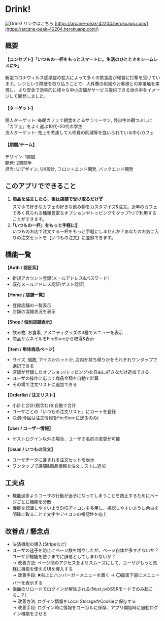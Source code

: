 # Drink! 
![Drink!](https://photos.app.goo.gl/9SiMdcWQFiKCc6sn7 "サンプル")
リンクはこちら [https://arcane-peak-42204.herokuapp.com/](https://arcane-peak-42204.herokuapp.com/)

## 概要
#### 【コンセプト】「いつもの一杯をもっとスマートに。生活のひとときをシームレスに✨」  
新型コロナウィルス感染症の拡大によって多くの飲食店が経営に打撃を受けています。レジという障壁を取り払うことで、人件費の削減やお客様との非接触を実現し、より安全で効率的に様々な中小店舗がサービス提供できる世の中をイメージして開発しました。  
#### 【ターゲット】  
個人ターゲット: 毎朝カフェで朝食をとるサラリーマン, 外出中の暇つぶしに「カフェ」をよく選ぶ10代~20代の学生  
法人ターゲット: 売上を考慮して人件費の削減等を強いられている中小カフェ 
#### 【期間/チーム】
デザイン: 1週間  
開発: 2週間半  
担当: UIデザイン, UX設計, フロントエンド開発, バックエンド開発

## このアプリでできること
1. **商品を注文したら、後は店舗で受け取るだけ🍸**  
スマホで好きなカフェの好きな飲み物をカスタマイズ&注文。近年のカフェで多く見られる種類豊富なオプションやトッピングをタップ1つで利用することができます。
2. **｢いつもの一杯」をもっと手軽に🍵**  
いつものお店で注文する一杯をもっと手軽にしませんか？あなたのお気に入りの注文セットを【いつもの注文】に登録できます。

## 機能一覧

**【Auth / 認証系】**  
* 新規アカウント登録(メールアドレス&パスワード)  
* 既存メールアドレス認証(ゲスト認証)  

**【Home / 店舗一覧】**  
* 登録店舗の一覧表示  
* 店舗の混雑状況を表示

**【Shop / 個別店舗表示】**  
* 飲み物, お食事, アメニティグッズの3種でメニューを表示
* 商品サムネイルをFireStoreから取得&表示

**【Item / 単体商品ページ】**  
* サイズ, 個数, アイスかホットか, 店内か持ち帰りかをそれぞれワンタップで選択できる
* 店舗が登録したオプション(トッピング)を自由に好きなだけ追加できる
* ユーザの操作に応じて商品金額を自動で計算
* その場で注文リストに追加できる

**【Orderlist / 注文リスト】**  
* 小計と合計(税含む)を自動で合計
* ユーザごとの『いつもの注文リスト』にカートを登録
* 決済(今回は注文情報をFireStoreに送るのみ)

**【User / ユーザー情報】**
* ゲストログイン以外の場合、ユーザの名前の変更が可能

**【Usual / いつもの注文】**
* ユーザデータに含まれる注文セットを表示
* ワンタップで店舗&商品情報を注文リストに追加

## 工夫点
* 機能過多よりユーザの行動が迷子になってしまうことを防止するためにページごとに機能を分散
* 機能を認識しやすいようSVGアイコンを多用し、視認しやすいように余白を明確に取ることで文字やアイコンの視認性を向上

## 改善点 / 懸念点
* 決済機能の導入(Stripeなど)
* ユーザの迷子を防止にページ数を増やしたが、ページ自体が多すぎないか？ユーザが機能を使うまでに辟易としてしまわないか？  
→ 改善方法: ページ間のアクセスをよりスムーズにして、ユーザがもっと気軽に機能を使えるUIを導入する  
→ 改善手段: ❌右上にハンバーガーメニューを置く → ⭕画面下部にメニューバーを表示する
* 画面のリロードでログインが解除される(Nuxt.jsのSSRモードでのみ起こる…？)  
→ 改善方法: ログイン情報をLocal StorageかCookieに保存する  
→ 改善手段: ログイン時に情報をローカルに保存、アプリ開始時に自動ログイン機能をさせる